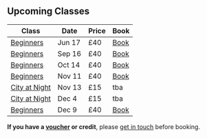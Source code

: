 ## Upcoming Classes

Class     | Date   | Price | Book
----------|--------|---------|------
[Beginners](/beginners-photography/) | Jun 17 | £40 | <a href="https://ti.to/photo-school/beginners-photography-stirchley-june-17" class="btn btn--primary">Book</a>
[Beginners](/beginners-photography/) | Sep 16 | £40 | <a href="https://ti.to/photo-school/beginners-photography-stirchley-sept-18" class="btn btn--primary">Book</a>
[Beginners](/beginners-photography/) | Oct 14 | £40 | <a href="https://ti.to/photo-school/beginners-photography-stirchley-oct-18" class="btn btn--primary">Book</a>
[Beginners](/beginners-photography/) | Nov 11 | £40 | <a href="https://ti.to/photo-school/beginners-photography-stirchley-nov-18" class="btn btn--primary">Book</a>
[City at Night](/city-at-night) | Nov 13 | £15 | tba
[City at Night](/city-at-night) | Dec 4 | £15 | tba
[Beginners](/beginners-photography/) | Dec 9  | £40 | <a href="https://ti.to/photo-school/beginners-photography-stirchley-dec-18" class="btn btn--primary">Book</a>

**If you have a [voucher](/gift-vouchers/) or credit**, please [get in touch](/contact/) before booking.